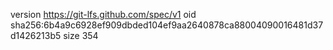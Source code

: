 version https://git-lfs.github.com/spec/v1
oid sha256:6b4a9c6928ef909dbded104ef9aa2640878ca88004090016481d37d1426213b5
size 354
